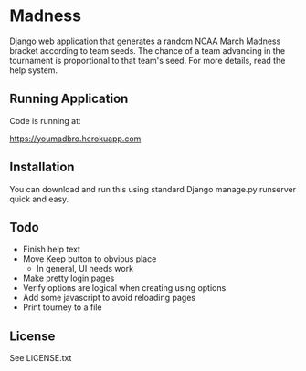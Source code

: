 # Madness

Django web application that generates a random NCAA March Madness bracket according to team seeds.  The chance of a team advancing in the tournament is proportional to that team's seed.  For more details, read the help system.

## Running Application
Code is running at:

https://youmadbro.herokuapp.com

## Installation

You can download and run this using standard Django manage.py runserver quick and easy.

## Todo

* Finish help text
* Move Keep button to obvious place
  * In general, UI needs work
* Make pretty login pages
* Verify options are logical when creating using options
* Add some javascript to avoid reloading pages
* Print tourney to a file

## License

See LICENSE.txt
